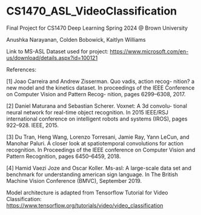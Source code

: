 # CS1470_ASL_VideoClassification
Final Project for CS1470 Deep Learning Spring 2024 @ Brown University

Anushka Narayanan, Colden Bobowick, Kaitlyn Williams

Link to MS-ASL Dataset used for project: https://www.microsoft.com/en-us/download/details.aspx?id=100121

References:

[1] Joao Carreira and Andrew Zisserman. Quo vadis, action recog-
nition? a new model and the kinetics dataset. In proceedings of
the IEEE Conference on Computer Vision and Pattern Recog-
nition, pages 6299–6308, 2017.

[2] Daniel Maturana and Sebastian Scherer. Voxnet: A 3d convolu-
tional neural network for real-time object recognition. In 2015
IEEE/RSJ international conference on intelligent robots and
systems (IROS), pages 922–928. IEEE, 2015.

[3] Du Tran, Heng Wang, Lorenzo Torresani, Jamie Ray, Yann
LeCun, and Manohar Paluri. A closer look at spatiotemporal
convolutions for action recognition. In Proceedings of the
IEEE conference on Computer Vision and Pattern Recognition,
pages 6450–6459, 2018.

[4] Hamid Vaezi Joze and Oscar Koller. Ms-asl: A large-scale data
set and benchmark for understanding american sign language.
In The British Machine Vision Conference (BMVC), September
2019.

Model architecture is adapted from Tensorflow Tutorial for Video Classification: https://www.tensorflow.org/tutorials/video/video_classification

